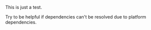 This is just a test.

Try to be helpful if dependencies can't be resolved due to platform dependencies.
